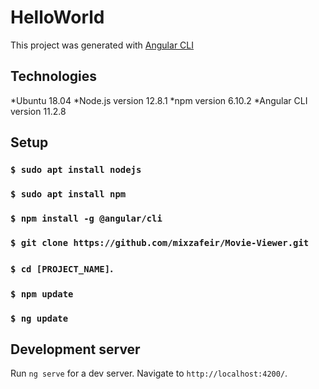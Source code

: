 # HelloWorld

This project was generated with [Angular CLI](https://github.com/angular/angular-cli)

## Technologies
*Ubuntu 18.04
*Node.js version 12.8.1
*npm version 6.10.2
*Angular CLI version 11.2.8

## Setup
### `$ sudo apt install nodejs`
### `$ sudo apt install npm`
### `$ npm install -g @angular/cli`
### `$ git clone https://github.com/mixzafeir/Movie-Viewer.git`
### `$ cd [PROJECT_NAME]`.
### `$ npm update`
### `$ ng update`

## Development server

Run `ng serve` for a dev server. Navigate to `http://localhost:4200/`.
